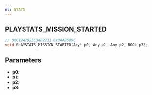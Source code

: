 ```yaml
---
ns: STATS
---
```

## PLAYSTATS_MISSION_STARTED

```c
// 0xC19A2925C34D2231 0x3AAB699C
void PLAYSTATS_MISSION_STARTED(Any* p0, Any p1, Any p2, BOOL p3);
```


## Parameters
* **p0**: 
* **p1**: 
* **p2**: 
* **p3**: 

